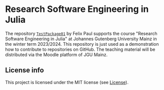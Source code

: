 # Research Software Engineering in Julia

The repository [`TestPackage01`](https://github.com/fepaul-book/My-RSE-in-Julia.jl) by Felix Paul
supports the course "Research Software Engineering in Julia"
at Johannes Gutenberg University Mainz in the winter term 2023/2024.
This repository is just used as a demonstration how to contribute to
repositories on GitHub. The teaching material will be distributed via
the Moodle platform of JGU Mainz.


## License info 

This project is licensed under the MIT license (see [License](@ref)).
